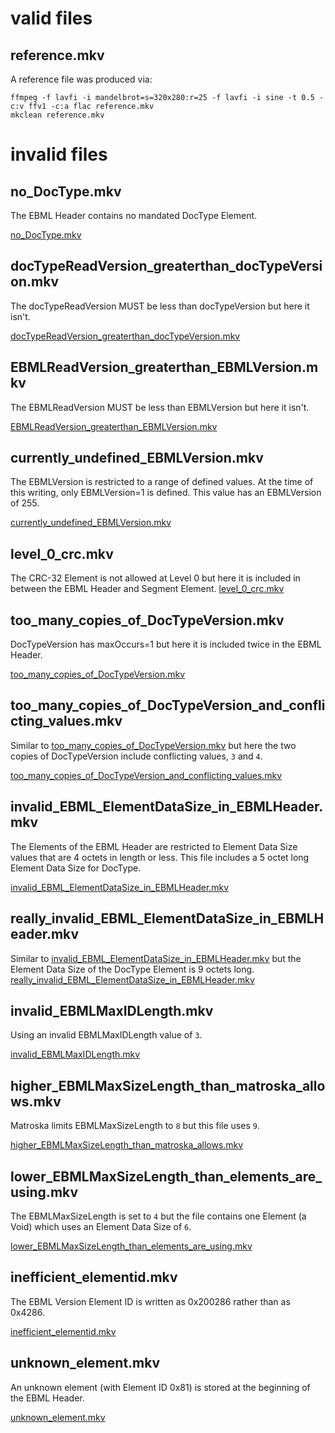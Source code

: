 # valid files

## reference.mkv

A reference file was produced via:

```
ffmpeg -f lavfi -i mandelbrot=s=320x280:r=25 -f lavfi -i sine -t 0.5 -c:v ffv1 -c:a flac reference.mkv
mkclean reference.mkv
```

# invalid files

## no_DocType.mkv

The EBML Header contains no mandated DocType Element.

[no_DocType.mkv](no_DocType.mkv)

## docTypeReadVersion_greaterthan_docTypeVersion.mkv

The docTypeReadVersion MUST be less than docTypeVersion but here it isn't.

[docTypeReadVersion_greaterthan_docTypeVersion.mkv](docTypeReadVersion_greaterthan_docTypeVersion.mkv)

## EBMLReadVersion_greaterthan_EBMLVersion.mkv

The EBMLReadVersion MUST be less than EBMLVersion but here it isn't.

[EBMLReadVersion_greaterthan_EBMLVersion.mkv](EBMLReadVersion_greaterthan_EBMLVersion.mkv)

## currently_undefined_EBMLVersion.mkv

The EBMLVersion is restricted to a range of defined values. At the time of this writing, only EBMLVersion=1 is defined. This value has an EBMLVersion of 255.

[currently_undefined_EBMLVersion.mkv](currently_undefined_EBMLVersion.mkv)


## level_0_crc.mkv

The CRC-32 Element is not allowed at Level 0 but here it is included in between the EBML Header and Segment Element.
[level_0_crc.mkv](level_0_crc.mkv)

## too_many_copies_of_DocTypeVersion.mkv

DocTypeVersion has maxOccurs=1 but here it is included twice in the EBML Header.

[too_many_copies_of_DocTypeVersion.mkv](too_many_copies_of_DocTypeVersion.mkv)

## too_many_copies_of_DocTypeVersion_and_conflicting_values.mkv

Similar to [too_many_copies_of_DocTypeVersion.mkv](too_many_copies_of_DocTypeVersion.mkv) but here the two copies of DocTypeVersion include conflicting values, `3` and `4`.

[too_many_copies_of_DocTypeVersion_and_conflicting_values.mkv](too_many_copies_of_DocTypeVersion_and_conflicting_values.mkv)

## invalid_EBML_ElementDataSize_in_EBMLHeader.mkv

The Elements of the EBML Header are restricted to Element Data Size values that are 4 octets in length or less. This file includes a 5 octet long Element Data Size for DocType.

[invalid_EBML_ElementDataSize_in_EBMLHeader.mkv](invalid_EBML_ElementDataSize_in_EBMLHeader.mkv)

## really_invalid_EBML_ElementDataSize_in_EBMLHeader.mkv

Similar to [invalid_EBML_ElementDataSize_in_EBMLHeader.mkv](invalid_EBML_ElementDataSize_in_EBMLHeader.mkv) but the Element Data Size of the DocType Element is 9 octets long.
[really_invalid_EBML_ElementDataSize_in_EBMLHeader.mkv](really_invalid_EBML_ElementDataSize_in_EBMLHeader.mkv)

## invalid_EBMLMaxIDLength.mkv

Using an invalid EBMLMaxIDLength value of `3`.

[invalid_EBMLMaxIDLength.mkv](invalid_EBMLMaxIDLength.mkv)

## higher_EBMLMaxSizeLength_than_matroska_allows.mkv

Matroska limits EBMLMaxSizeLength to `8` but this file uses `9`.

[higher_EBMLMaxSizeLength_than_matroska_allows.mkv](higher_EBMLMaxSizeLength_than_matroska_allows.mkv)

## lower_EBMLMaxSizeLength_than_elements_are_using.mkv

The EBMLMaxSizeLength is set to `4` but the file contains one Element (a Void) which uses an Element Data Size of `6`.

[lower_EBMLMaxSizeLength_than_elements_are_using.mkv](lower_EBMLMaxSizeLength_than_elements_are_using.mkv)

## inefficient_elementid.mkv

The EBML Version Element ID is written as 0x200286 rather than as 0x4286.

[inefficient_elementid.mkv](inefficient_elementid.mkv)

## unknown_element.mkv

An unknown element (with Element ID 0x81) is stored at the beginning of the EBML Header. 

[unknown_element.mkv](unknown_element.mkv)


